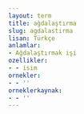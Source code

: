 ```yaml
---
layout: term
title: ağdalaştırma
slug: agdalastirma
lisan: Türkçe
anlamlar:
- Ağdalaştırmak işi
ozellikler:
- - isim
ornekler:
- - ''
orneklerkaynak:
- - ''
---
```

